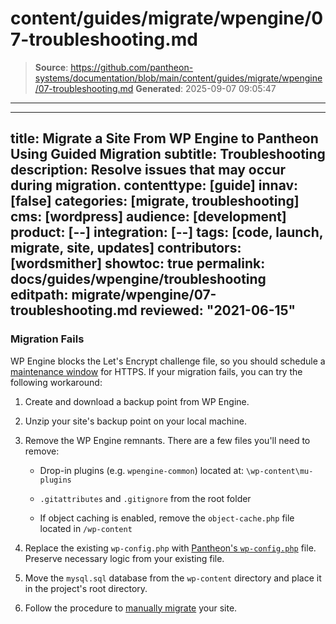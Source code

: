 # content/guides/migrate/wpengine/07-troubleshooting.md

> **Source**: https://github.com/pantheon-systems/documentation/blob/main/content/guides/migrate/wpengine/07-troubleshooting.md
> **Generated**: 2025-09-07 09:05:47

---

---
title: Migrate a Site From WP Engine to Pantheon Using Guided Migration
subtitle: Troubleshooting
description: Resolve issues that may occur during migration.
contenttype: [guide]
innav: [false]
categories: [migrate, troubleshooting]
cms: [wordpress]
audience: [development]
product: [--]
integration: [--]
tags: [code, launch, migrate, site, updates]
contributors: [wordsmither]
showtoc: true
permalink: docs/guides/wpengine/troubleshooting
editpath: migrate/wpengine/07-troubleshooting.md
reviewed: "2021-06-15"
---

<Partial file="migrate/troubleshooting-migrate-general.md" />

### Migration Fails

WP Engine blocks the Let's Encrypt challenge file, so you should schedule a [maintenance window](/guides/launch/domains/#maintenance-window) for HTTPS. If your migration fails, you can try the following workaround:

1. Create and download a backup point from WP Engine.

2. Unzip your site's backup point on your local machine.

3. Remove the WP Engine remnants. There are a few files you'll need to remove:

   - Drop-in plugins (e.g. `wpengine-common`) located at: `\wp-content\mu-plugins`

   - `.gitattributes` and `.gitignore` from the root folder

   - If object caching is enabled, remove the `object-cache.php` file located in `/wp-content`

4. Replace the existing `wp-config.php` with [Pantheon's `wp-config.php`](https://github.com/pantheon-systems/WordPress/blob/default/wp-config.php) file. Preserve necessary logic from your existing file.

5. Move the `mysql.sql` database from the `wp-content` directory and place it in the project's root directory.

6. Follow the procedure to [manually migrate](/migrate-manual) your site.

<Partial file="migrate/troubleshooting-wordpress.md" />
